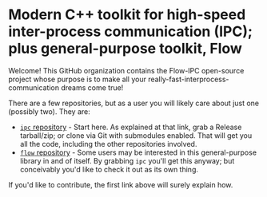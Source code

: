 # Modern C++ toolkit for high-speed inter-process communication (IPC); plus general-purpose toolkit, Flow

Welcome!  This GitHub organization contains the Flow-IPC open-source project whose purpose is to make all your really-fast-interprocess-communication dreams come true!

There are a few repositories, but as a user you will likely care about just one (possibly two).  They are:
- [`ipc` repository](https://github.com/Flow-IPC/ipc/blob/main/README.md) - Start here.  As explained at that link, grab a Release tarball/zip; or clone via Git with submodules enabled.  That will get you all the code, including the other repositories involved.
- [`flow` repository](https://github.com/Flow-IPC/flow/blob/main/README.md) - Some users may be interested in this general-purpose library in and of itself.  By grabbing `ipc` you'll get this anyway; but conceivably you'd like to check it out as its own thing.

If you'd like to contribute, the first link above will surely explain how.
